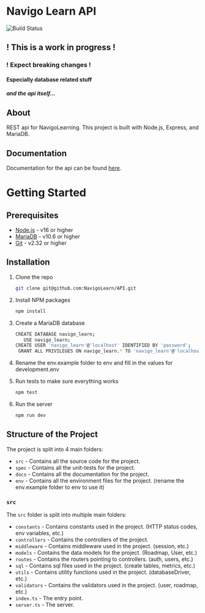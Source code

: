 # Navigo Learn API

![Build Status](https://github.com/navigolearn/api/actions/workflows/test.yml/badge.svg)

## ! This is a work in progress !

### ! Expect breaking changes !

#### Especially database related stuff

##### and the api itself...

## About

REST api for NavigoLearning. This project is built with Node.js, Express, and
MariaDB.

## Documentation

Documentation for the api can be found [here](docs/paths/README.md).

# Getting Started

## Prerequisites

- [Node.js](https://nodejs.org/en/) - v16 or higher
- [MariaDB](https://mariadb.org/) - v10.6 or higher
- [Git](https://git-scm.com/) - v2.32 or higher

## Installation

1. Clone the repo
   ```sh
   git clone git@github.com:NavigoLearn/API.git
   ```

2. Install NPM packages
   ```sh
   npm install
   ```

3. Create a MariaDB database
    ```sh
    CREATE DATABASE navigo_learn;
       USE navigo_learn;
    CREATE USER 'navigo_learn'@'localhost' IDENTIFIED BY 'password';
     GRANT ALL PRIVILEGES ON navigo_learn.* TO 'navigo_learn'@'localhost';
    ```

4. Rename the env.example folder to env and fill in the values for
   development.env
5. Run tests to make sure everything works
    ```sh
    npm test
   ```
5. Run the server
   ```sh
   npm run dev
   ```

## Structure of the Project

The project is split into 4 main folders:

- `src` - Contains all the source code for the project.
- `spec` - Contains all the unit-tests for the project.
- `docs` - Contains all the documentation for the project.
- `env` - Contains all the environment files for the project. (rename the
  env.example folder to env to use it)

### `src`

The `src` folder is split into multiple main folders:

- `constants` - Contains constants used in the project. (HTTP status codes, env
  variables, etc.)
- `controllers` - Contains the controllers of the project.
- `middleware` - Contains middleware used in the project. (session, etc.)
- `models` - Contains the data models for the project. (Roadmap, User, etc.)
- `routes` - Contains the routers pointing to controllers. (auth, users, etc.)
- `sql` - Contains sql files used in the project. (create tables, metrics, etc.)
- `utils` - Contains utility functions used in the project. (databaseDriver,
  etc.)
- `validators` - Contains the validators used in the project. (user, roadmap,
  etc.)
- `index.ts` - The entry point.
- `server.ts` - The server.
